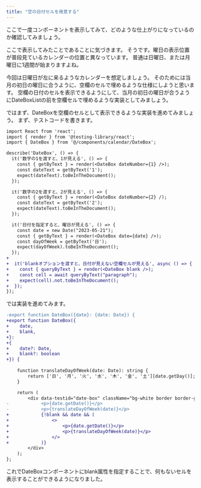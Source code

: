 ```yaml
---
title: "空の日付セルを用意する"
---
```



ここで一度コンポーネントを表示してみて、どのような仕上がりになっているのか確認してみましょう。

<!-- TODO: 画像とかサンプルコード貼ろう -->

ここで表示してみたことであることに気づきます。
そうです。曜日の表示位置が普段見ているカレンダーの位置と異なっています。
普通は日曜日、または月曜日に1週間が始まりますよね。

今回は日曜日が左に来るようなカレンダーを想定しましょう。
そのためには当月の初日の曜日に合うように、空欄のセルで埋めるような仕様にしようと思います。
空欄の日付のセルを表示できるようにして、当月の初日の曜日が合うようにDateBoxListの前を空欄セルで埋めるような実装としてみましょう。

ではまず、DateBoxを空欄のセルとして表示できるような実装を進めてみましょう。
まず、テストコードを書きます。


```diff ts:__tests__/components/calendar/DateBox.spec.tsx
import React from 'react';
import { render } from '@testing-library/react';
import { DateBox } from '@/components/calendar/DateBox';

describe('DateBox', () => {
  it('数字の1を渡すと、1が見える', () => {
    const { getByText } = render(<DateBox dateNumber={1} />);
    const dateText = getByText('1');
    expect(dateText).toBeInTheDocument();
  });

  it('数字の2を渡すと、2が見える', () => {
    const { getByText } = render(<DateBox dateNumber={2} /);
    const dateText = getByText('2');
    expect(dateText).toBeInTheDocument();
  });

  it('日付を指定すると、曜日が見える', () => {
    const date = new Date("2023-05-21");
    const { getByText } = render(<DateBox date={date} />);
    const dayOfWeek = getByText('日');
    expect(dayOfWeek).toBeInTheDocument();
  });
+
+  it('blankオプションを渡すと、日付が見えない空欄セルが見える', async () => {
+    const { queryByText } = render(<DateBox blank />);
+    const cell = await queryByText("paragraph");
+    expect(cell).not.toBeInTheDocument();
+  });
});
```


では実装を進めてみます。


```diff ts:components/calendar/DateBox.tsx
-export function DateBox({date}: {date: Date}) {
+export function DateBox({
+    date,
+    blank,
+}:
+{
+    date?: Date,
+    blank?: boolean
+}) {
  
    function translateDayOfWeek(date: Date): string {
        return ['日', '月', '火', '水', '木', '金', '土'][date.getDay()];
    }

    return (
        <div data-testid="date-box" className="bg-white border border-gray-300 h-32">
-            <p>{date.getDate()}</p>
-            <p>{translateDayOfWeek(date)}</p>
+            {!blank && date && (
+                <>
+                    <p>{date.getDate()}</p>
+                    <p>{translateDayOfWeek(date)}</p>
+                </>
+            )}
        </div>
    );
};
```

これでDateBoxコンポーネントにblank属性を指定することで、何もないセルを表示することができるようになりました。



